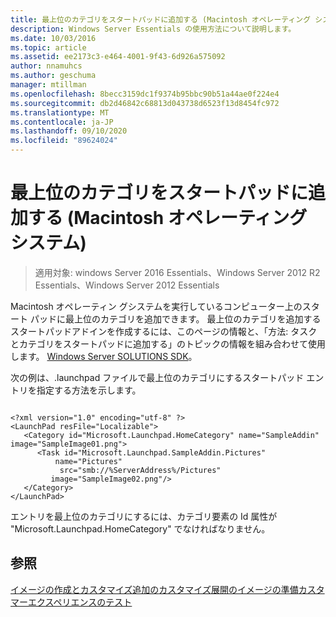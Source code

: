 ```yaml
---
title: 最上位のカテゴリをスタートパッドに追加する (Macintosh オペレーティング システム)
description: Windows Server Essentials の使用方法について説明します。
ms.date: 10/03/2016
ms.topic: article
ms.assetid: ee2173c3-e464-4001-9f43-6d926a575092
author: nnamuhcs
ms.author: geschuma
manager: mtillman
ms.openlocfilehash: 8becc3159dc1f9374b95bbc90b51a44ae0f224e4
ms.sourcegitcommit: db2d46842c68813d043738d6523f13d8454fc972
ms.translationtype: MT
ms.contentlocale: ja-JP
ms.lasthandoff: 09/10/2020
ms.locfileid: "89624024"
---
```

# <a name="add-top-level-categories-to-the-launchpad-macintosh-operating-system"></a>最上位のカテゴリをスタートパッドに追加する (Macintosh オペレーティング システム)

>適用対象: windows Server 2016 Essentials、Windows Server 2012 R2 Essentials、Windows Server 2012 Essentials

Macintosh オペレーティン グシステムを実行しているコンピューター上のスタート パッドに最上位のカテゴリを追加できます。 最上位のカテゴリを追加するスタートパッドアドインを作成するには、このページの情報と、「方法: タスクとカテゴリをスタートパッドに追加する」のトピックの情報を組み合わせて使用します。 [Windows Server SOLUTIONS SDK](https://go.microsoft.com/fwlink/?LinkID=248648)。

 次の例は、.launchpad ファイルで最上位のカテゴリにするスタートパッド エントリを指定する方法を示します。

```

<?xml version="1.0" encoding="utf-8" ?>
<LaunchPad resFile="Localizable">
   <Category id="Microsoft.Launchpad.HomeCategory" name="SampleAddin"  image="SampleImage01.png">
      <Task id="Microsoft.Launchpad.SampleAddin.Pictures"
          name="Pictures"
           src="smb://%ServerAddress%/Pictures"
         image="SampleImage02.png"/>
   </Category>
</LaunchPad>
```

 エントリを最上位のカテゴリにするには、カテゴリ要素の Id 属性が "Microsoft.Launchpad.HomeCategory" でなければなりません。

## <a name="see-also"></a>参照
 [イメージの作成とカスタマイズ追加の](Creating-and-Customizing-the-Image.md)[カスタマイズ](Additional-Customizations.md)[展開のイメージの準備](Preparing-the-Image-for-Deployment.md)[カスタマーエクスペリエンスのテスト](Testing-the-Customer-Experience.md)